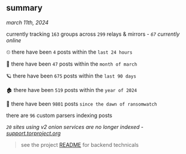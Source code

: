 
## summary
_march 11th, 2024_

currently tracking `163` groups across `299` relays & mirrors - _`67` currently online_

⏲ there have been `4` posts within the `last 24 hours`

🦈 there have been `47` posts within the `month of march`

🪐 there have been `675` posts within the `last 90 days`

🏚 there have been `519` posts within the `year of 2024`

🦕 there have been `9801` posts `since the dawn of ransomwatch`

there are `96` custom parsers indexing posts

_`20` sites using v2 onion services are no longer indexed - [support.torproject.org](https://support.torproject.org/onionservices/v2-deprecation/)_

> see the project [README](https://github.com/joshhighet/ransomwatch#ransomwatch--) for backend technicals
